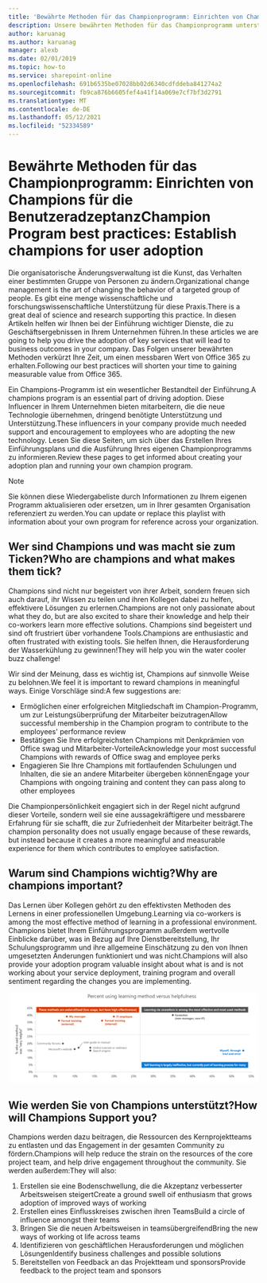 ```yaml
---
title: 'Bewährte Methoden für das Championprogramm: Einrichten von Champions für die Benutzeradzeptanz'
description: Unsere bewährten Methoden für das Championprogramm unterstützen sie bei der Einführung von Office 365.
author: karuanag
ms.author: karuanag
manager: alexb
ms.date: 02/01/2019
ms.topic: how-to
ms.service: sharepoint-online
ms.openlocfilehash: 691b6535be07028bb02d6340cdfddeba841274a2
ms.sourcegitcommit: fb9ca876b6605fef4a41f14a069e7cf7bf3d2791
ms.translationtype: MT
ms.contentlocale: de-DE
ms.lasthandoff: 05/12/2021
ms.locfileid: "52334589"
---
```

# <a name="champion-program-best-practices-establish-champions-for-user-adoption"></a><span data-ttu-id="0d354-103">Bewährte Methoden für das Championprogramm: Einrichten von Champions für die Benutzeradzeptanz</span><span class="sxs-lookup"><span data-stu-id="0d354-103">Champion Program best practices: Establish champions for user adoption</span></span>

<span data-ttu-id="0d354-104">Die organisatorische Änderungsverwaltung ist die Kunst, das Verhalten einer bestimmten Gruppe von Personen zu ändern.</span><span class="sxs-lookup"><span data-stu-id="0d354-104">Organizational change management is the art of changing the behavior of a targeted group of people.</span></span> <span data-ttu-id="0d354-105">Es gibt eine menge wissenschaftliche und forschungswissenschaftliche Unterstützung für diese Praxis.</span><span class="sxs-lookup"><span data-stu-id="0d354-105">There is a great deal of science and research supporting this practice.</span></span> <span data-ttu-id="0d354-106">In diesen Artikeln helfen wir Ihnen bei der Einführung wichtiger Dienste, die zu Geschäftsergebnissen in Ihrem Unternehmen führen.</span><span class="sxs-lookup"><span data-stu-id="0d354-106">In these articles we are going to help you drive the adoption of key services that will lead to business outcomes in your company.</span></span>  <span data-ttu-id="0d354-107">Das Folgen unserer bewährten Methoden verkürzt Ihre Zeit, um einen messbaren Wert von Office 365 zu erhalten.</span><span class="sxs-lookup"><span data-stu-id="0d354-107">Following our best practices will shorten your time to gaining measurable value from Office 365.</span></span>  

<span data-ttu-id="0d354-108">Ein Champions-Programm ist ein wesentlicher Bestandteil der Einführung.</span><span class="sxs-lookup"><span data-stu-id="0d354-108">A champions program is an essential part of driving adoption.</span></span> <span data-ttu-id="0d354-109">Diese Influencer in Ihrem Unternehmen bieten mitarbeitern, die die neue Technologie übernehmen, dringend benötigte Unterstützung und Unterstützung.</span><span class="sxs-lookup"><span data-stu-id="0d354-109">These influencers in your company provide much needed support and encouragement to employees who are adopting the new technology.</span></span> <span data-ttu-id="0d354-110">Lesen Sie diese Seiten, um sich über das Erstellen Ihres Einführungsplans und die Ausführung Ihres eigenen Championprogramms zu informieren.</span><span class="sxs-lookup"><span data-stu-id="0d354-110">Review these pages to get informed about creating your adoption plan and running your own champion program.</span></span> 

> [!NOTE]
> <span data-ttu-id="0d354-111">Sie können diese Wiedergabeliste durch Informationen zu Ihrem eigenen Programm aktualisieren oder ersetzen, um in Ihrer gesamten Organisation referenziert zu werden.</span><span class="sxs-lookup"><span data-stu-id="0d354-111">You can update or replace this playlist with information about your own program for reference across your organization.</span></span>

## <a name="who-are-champions-and-what-makes-them-tick"></a><span data-ttu-id="0d354-112">Wer sind Champions und was macht sie zum Ticken?</span><span class="sxs-lookup"><span data-stu-id="0d354-112">Who are champions and what makes them tick?</span></span>

<span data-ttu-id="0d354-113">Champions sind nicht nur begeistert von ihrer Arbeit, sondern freuen sich auch darauf, ihr Wissen zu teilen und ihren Kollegen dabei zu helfen, effektivere Lösungen zu erlernen.</span><span class="sxs-lookup"><span data-stu-id="0d354-113">Champions are not only passionate about what they do, but are also excited to share their knowledge and help their co-workers learn more effective solutions.</span></span> <span data-ttu-id="0d354-114">Champions sind begeistert und sind oft frustriert über vorhandene Tools.</span><span class="sxs-lookup"><span data-stu-id="0d354-114">Champions are enthusiastic and often frustrated with existing tools.</span></span> <span data-ttu-id="0d354-115">Sie helfen Ihnen, die Herausforderung der Wasserkühlung zu gewinnen!</span><span class="sxs-lookup"><span data-stu-id="0d354-115">They will help you win the water cooler buzz challenge!</span></span>  

<span data-ttu-id="0d354-116">Wir sind der Meinung, dass es wichtig ist, Champions auf sinnvolle Weise zu belohnen.</span><span class="sxs-lookup"><span data-stu-id="0d354-116">We feel it is important to reward champions in meaningful ways.</span></span> <span data-ttu-id="0d354-117">Einige Vorschläge sind:</span><span class="sxs-lookup"><span data-stu-id="0d354-117">A few suggestions are:</span></span>

- <span data-ttu-id="0d354-118">Ermöglichen einer erfolgreichen Mitgliedschaft im Champion-Programm, um zur Leistungsüberprüfung der Mitarbeiter beizutragen</span><span class="sxs-lookup"><span data-stu-id="0d354-118">Allow successful membership in the Champion program to contribute to the employees' performance review</span></span>
- <span data-ttu-id="0d354-119">Bestätigen Sie Ihre erfolgreichsten Champions mit Denkprämien von Office swag und Mitarbeiter-Vorteile</span><span class="sxs-lookup"><span data-stu-id="0d354-119">Acknowledge your most successful Champions with rewards of Office swag and employee perks</span></span>  
- <span data-ttu-id="0d354-120">Engagieren Sie Ihre Champions mit fortlaufenden Schulungen und Inhalten, die sie an andere Mitarbeiter übergeben können</span><span class="sxs-lookup"><span data-stu-id="0d354-120">Engage your Champions with ongoing training and content they can pass along to other employees</span></span> 

<span data-ttu-id="0d354-121">Die Championpersönlichkeit engagiert sich in der Regel nicht aufgrund dieser Vorteile, sondern weil sie eine aussagekräftigere und messbarere Erfahrung für sie schafft, die zur Zufriedenheit der Mitarbeiter beiträgt.</span><span class="sxs-lookup"><span data-stu-id="0d354-121">The champion personality does not usually engage because of these rewards, but instead because it creates a more meaningful and measurable experience for them which contributes to employee satisfaction.</span></span> 

## <a name="why-are-champions-important"></a><span data-ttu-id="0d354-122">Warum sind Champions wichtig?</span><span class="sxs-lookup"><span data-stu-id="0d354-122">Why are champions important?</span></span> 

<span data-ttu-id="0d354-123">Das Lernen über Kollegen gehört zu den effektivsten Methoden des Lernens in einer professionellen Umgebung.</span><span class="sxs-lookup"><span data-stu-id="0d354-123">Learning via co-workers is among the most effective method of learning in a professional environment.</span></span> <span data-ttu-id="0d354-124">Champions bietet Ihrem Einführungsprogramm außerdem wertvolle Einblicke darüber, was in Bezug auf Ihre Dienstbereitstellung, Ihr Schulungsprogramm und ihre allgemeine Einschätzung zu den von Ihnen umgesetzten Änderungen funktioniert und was nicht.</span><span class="sxs-lookup"><span data-stu-id="0d354-124">Champions will also provide your adoption program valuable insight about what is and is not working about your service deployment, training program and overall sentiment regarding the changes you are implementing.</span></span>  

![Prozent der Verwendung von Lernmethode im Vergleich zur Hilfreichkeit](media/champstats.png)

## <a name="how-will-champions-support-you"></a><span data-ttu-id="0d354-126">Wie werden Sie von Champions unterstützt?</span><span class="sxs-lookup"><span data-stu-id="0d354-126">How will Champions Support you?</span></span>

<span data-ttu-id="0d354-127">Champions werden dazu beitragen, die Ressourcen des Kernprojektteams zu entlasten und das Engagement in der gesamten Community zu fördern.</span><span class="sxs-lookup"><span data-stu-id="0d354-127">Champions will help reduce the strain on the resources of the core project team, and help drive engagement throughout the community.</span></span> <span data-ttu-id="0d354-128">Sie werden außerdem:</span><span class="sxs-lookup"><span data-stu-id="0d354-128">They will also:</span></span>

1. <span data-ttu-id="0d354-129">Erstellen sie eine Bodenschwellung, die die Akzeptanz verbesserter Arbeitsweisen steigert</span><span class="sxs-lookup"><span data-stu-id="0d354-129">Create a ground swell oif enthusiasm that grows adoption of improved ways of working</span></span>
1. <span data-ttu-id="0d354-130">Erstellen eines Einflusskreises zwischen ihren Teams</span><span class="sxs-lookup"><span data-stu-id="0d354-130">Build a circle of influence amongst their teams</span></span>
1. <span data-ttu-id="0d354-131">Bringen Sie die neuen Arbeitsweisen in teamsübergreifend</span><span class="sxs-lookup"><span data-stu-id="0d354-131">Bring the new ways of working ot life across teams</span></span>
1. <span data-ttu-id="0d354-132">Identifizieren von geschäftlichen Herausforderungen und möglichen Lösungen</span><span class="sxs-lookup"><span data-stu-id="0d354-132">Identify business challenges and possible solutions</span></span>
1. <span data-ttu-id="0d354-133">Bereitstellen von Feedback an das Projektteam und sponsors</span><span class="sxs-lookup"><span data-stu-id="0d354-133">Provide feedback to the project team and sponsors</span></span>
